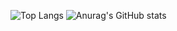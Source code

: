  

![Top Langs](https://github-readme-stats.vercel.app/api/top-langs/?username=jeeyoun-kang&layout=compact&theme=outrun)
![Anurag's GitHub stats](https://github-readme-stats.vercel.app/api?username=jeeyoun-kang&show_icons=true&theme=merko)
